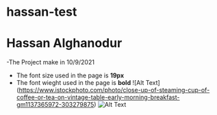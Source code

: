 # hassan-test
# Hassan Alghanodur
-The Project make in 10/9/2021
- The font size used in the page is **19px**
- The font wieght used in the page is **bold**
![Alt Text] (https://www.istockphoto.com/photo/close-up-of-steaming-cup-of-coffee-or-tea-on-vintage-table-early-morning-breakfast-gm1137365972-303279875)
![Alt Text](https://www.google.com/url?sa=i&url=https%3A%2F%2Fbootstraptor.com%2Ftag%2Fgenerator%2F&psig=AOvVaw39o-ytWM7c27Q-mxkPGBeJ&ust=1635258026494000&source=images&cd=vfe&ved=0CAsQjRxqFwoTCJjOyY3h5fMCFQAAAAAdAAAAABAE)
